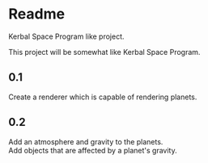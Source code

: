 # Readme

Kerbal Space Program like project.<br />

This project will be somewhat like Kerbal Space Program.

## 0.1
Create a renderer which is capable of rendering planets.

## 0.2
Add an atmosphere and gravity to the planets.<br />
Add objects that are affected by a planet's gravity.